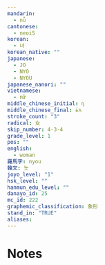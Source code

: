 ```yaml
---
mandarin:
  - nǚ
cantonese:
  - neoi5
korean:
  - 녀
korean_native: ""
japanese:
  - JO
  - NYO
  - NYOU
japanese_nanori: ""
vietnamese:
  - nữ
middle_chinese_initial: ɳ
middle_chinese_final: ɨʌ
stroke_count: "3"
radical: 女
skip_number: 4-3-4
grade_level: 1
pos: ""
english:
  - woman
羅馬字: nyou
韓文: 뇻
joyo_level: "1"
hsk_level: ""
hanmun_edu_level: ""
danayo_id: 25
mc_id: 222
graphemic_classification: 象形
stand_in: "TRUE"
aliases:
---
```


# Notes
